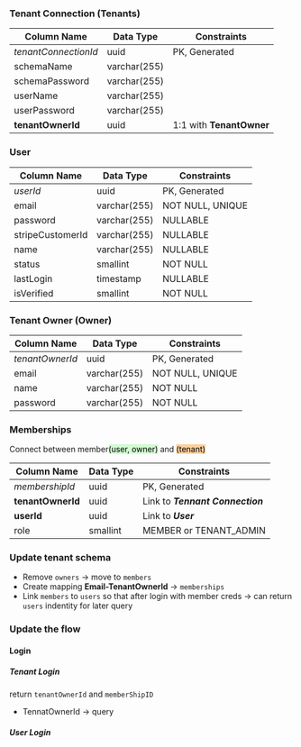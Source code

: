 ### Tenant Connection (Tenants)

| Column Name          | Data Type    | Constraints              |
| -------------------- | ------------ | ------------------------ |
| *tenantConnectionId* | uuid         | PK, Generated            |
| schemaName           | varchar(255) |                          |
| schemaPassword       | varchar(255) |                          |
| userName             | varchar(255) |                          |
| userPassword         | varchar(255) |                          |
| **tenantOwnerId**    | uuid         | 1:1 with **TenantOwner** |

### User

| Column Name      | Data Type    | Constraints      |
| ---------------- | ------------ | ---------------- |
| *userId*         | uuid         | PK, Generated    |
| email            | varchar(255) | NOT NULL, UNIQUE |
| password         | varchar(255) | NULLABLE         |
| stripeCustomerId | varchar(255) | NULLABLE         |
| name             | varchar(255) | NULLABLE         |
| status           | smallint     | NOT NULL         |
| lastLogin        | timestamp    | NULLABLE         |
| isVerified       | smallint     | NOT NULL         |
### Tenant Owner (Owner)

| Column Name     | Data Type    | Constraints      |
| --------------- | ------------ | ---------------- |
| *tenantOwnerId* | uuid         | PK, Generated    |
| email           | varchar(255) | NOT NULL, UNIQUE |
| name            | varchar(255) | NOT NULL         |
| password        | varchar(255) | NOT NULL         |

### Memberships 
Connect between member<mark style="background: #BBFABBA6;">(user, owner)</mark> and <mark style="background: #FFB86CA6;">(tenant)</mark>

| Column Name       | Data Type | Constraints                      |
| ----------------- | --------- | -------------------------------- |
| *membershipId*    | uuid      | PK, Generated                    |
| **tenantOwnerId** | uuid      | Link to ***Tennant Connection*** |
| **userId**        | uuid      | Link to ***User***               |
| role              | smallint  | MEMBER or TENANT_ADMIN           |


### Update tenant schema
- Remove `owners` -> move to `members`
- Create mapping **Email-TenantOwnerId** -> `memberships`
- Link `members` to `users` so that after login with member creds -> can return `users` indentity for later query
### Update the flow
#### Login
##### Tenant Login
return `tenantOwnerId` and `memberShipID`
- TennatOwnerId -> query
##### User Login